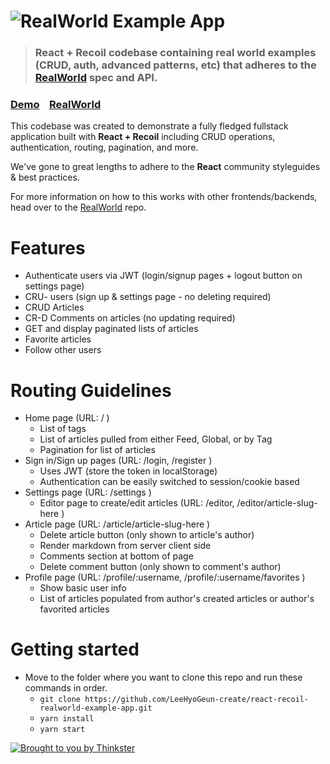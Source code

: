 # ![RealWorld Example App](logo.png)

> ### React + Recoil codebase containing real world examples (CRUD, auth, advanced patterns, etc) that adheres to the [RealWorld](https://github.com/gothinkster/realworld) spec and API.

### [Demo](https://react-recoil-realworld.vercel.app)&nbsp;&nbsp;&nbsp;&nbsp;[RealWorld](https://github.com/gothinkster/realworld)

This codebase was created to demonstrate a fully fledged fullstack application built with **React + Recoil** including CRUD operations, authentication, routing, pagination, and more.

We've gone to great lengths to adhere to the **React** community styleguides & best practices.

For more information on how to this works with other frontends/backends, head over to the [RealWorld](https://github.com/gothinkster/realworld) repo.

# Features

- Authenticate users via JWT (login/signup pages + logout button on settings page)
- CRU- users (sign up & settings page - no deleting required)
- CRUD Articles
- CR-D Comments on articles (no updating required)
- GET and display paginated lists of articles
- Favorite articles
- Follow other users

# Routing Guidelines

- Home page (URL: / )
  - List of tags
  - List of articles pulled from either Feed, Global, or by Tag
  - Pagination for list of articles
- Sign in/Sign up pages (URL: /login, /register )
  - Uses JWT (store the token in localStorage)
  - Authentication can be easily switched to session/cookie based
- Settings page (URL: /settings )
  - Editor page to create/edit articles (URL: /editor, /editor/article-slug-here )
- Article page (URL: /article/article-slug-here )
  - Delete article button (only shown to article's author)
  - Render markdown from server client side
  - Comments section at bottom of page
  - Delete comment button (only shown to comment's author)
- Profile page (URL: /profile/:username, /profile/:username/favorites )
  - Show basic user info
  - List of articles populated from author's created articles or author's favorited articles

# Getting started

- Move to the folder where you want to clone this repo and run these commands in order.
  - ```git clone https://github.com/LeeHyoGeun-create/react-recoil-realworld-example-app.git```
  - ```yarn install```
  - ```yarn start```

[![Brought to you by Thinkster](end.png)](https://thinkster.io)
